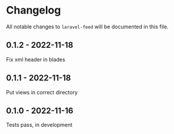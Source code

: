 # Changelog

All notable changes to `laravel-feed` will be documented in this file.

## 0.1.2 - 2022-11-18

Fix xml header in blades

## 0.1.1 - 2022-11-18

Put views in correct directory

## 0.1.0 - 2022-11-16

Tests pass, in development
